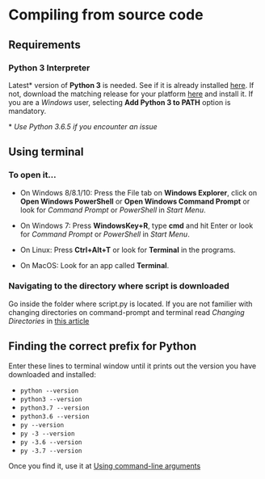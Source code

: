 # Compiling from source code
## Requirements
### Python 3 Interpreter
Latest* version of **Python 3** is needed. See if it is already installed [here](#finding-the-correct-prefix-for-python). If not, download the matching release for your platform [here](https://www.python.org/downloads/) and install it. If you are a *Windows* user, selecting **Add Python 3 to PATH** option is mandatory.   
  
\* *Use Python 3.6.5 if you encounter an issue*
## Using terminal
### To open it...
- On Windows 8/8.1/10: Press the File tab on **Windows Explorer**, click on **Open Windows PowerShell** or **Open Windows Command Prompt** or look for *Command Prompt* or *PowerShell* in *Start Menu*.
  
- On Windows 7: Press **WindowsKey+R**, type **cmd** and hit Enter or look for *Command Prompt* or *PowerShell* in *Start Menu*.
  
- On Linux: Press **Ctrl+Alt+T** or look for **Terminal** in the programs.
  
- On MacOS: Look for an app called **Terminal**.
  
### Navigating to the directory where script is downloaded
Go inside the folder where script.py is located. If you are not familier with changing directories on command-prompt and terminal read *Changing Directories* in [this article](https://lifehacker.com/5633909/who-needs-a-mouse-learn-to-use-the-command-line-for-almost-anything)

## Finding the correct prefix for Python
Enter these lines to terminal window until it prints out the version you have downloaded and installed:
- `python --version`
- `python3 --version`
- `python3.7 --version`
- `python3.6 --version`
- `py --version`
- `py -3 --version`
- `py -3.6 --version`
- `py -3.7 --version`
  
Once you find it, use it at [Using command-line arguments](COMMAND_LINE_ARGUMENTS.md)